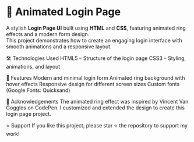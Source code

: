 # 🔐 Animated Login Page

A stylish **Login Page UI** built using **HTML** and **CSS**, featuring animated ring effects and a modern form design.  
This project demonstrates how to create an engaging login interface with smooth animations and a responsive layout.

🛠️ Technologies Used
HTML5 – Structure of the login page
CSS3 – Styling, animations, and layout

🎨 Features
Modern and minimal login form
Animated ring background with hover effects
Responsive design for different screen sizes
Custom fonts (Google Fonts: Quicksand)

🙏 Acknowledgements
The animated ring effect was inspired by Vincent Van Goggles on CodePen.
I customized and extended the design to create this login page project.

⭐ Support
If you like this project, please star ⭐ the repository to support my work!
